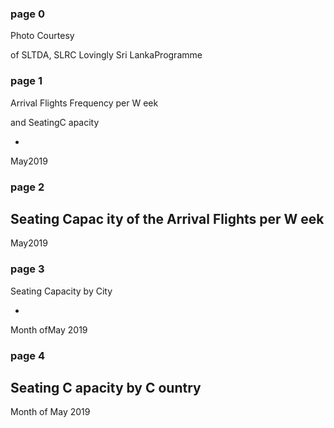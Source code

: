 ### page 0
 
 
 
 
 
 
 
 
 
 
Photo 
Courtesy
 
of SLTDA, SLRC Lovingly Sri LankaProgramme
 

### page 1
Arrival Flights 
Frequency 
per W
eek
 
and SeatingC
apacity
 
-
 
May2019
 
 
 
 

### page 2
Seating Capac
ity of the Arrival Flights per W
eek 
-
 
May2019
 
 
     
 
 
 
 

### page 3
 
Seating Capacity 
by City
 
-
 
Month ofMay 2019
 
 
 
 

### page 4
 
Seating C
apacity 
by C
ountry 
-
 
Month of May 2019
 
 
 
 
